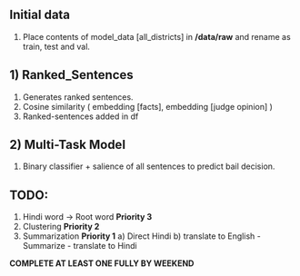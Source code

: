 ## Initial data
  1) Place contents of model_data [all_districts] in **/data/raw** and rename as train, test and val.
## 1) Ranked_Sentences
  1) Generates ranked sentences.
  2) Cosine similarity ( embedding [facts], embedding [judge opinion] ) 
  3) Ranked-sentences added in df
## 2) Multi-Task Model
  1) Binary classifier + salience of all sentences to predict bail decision.

## TODO:
  1) Hindi word -> Root word **Priority 3**
  2) Clustering **Priority 2**
  3) Summarization **Priority 1**
    a) Direct Hindi
    b) translate to English - Summarize - translate to Hindi
  
  **COMPLETE AT LEAST ONE FULLY BY WEEKEND**